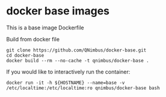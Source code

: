 # docker base images
This is a base image Dockerfile

Build from docker file
```
git clone https://github.com/QNimbus/docker-base.git
cd docker-base
docker build --rm --no-cache -t qnimbus/docker-base .
```

If you would like to interactively run the container:
```
docker run -it -h ${HOSTNAME} --name=base -v /etc/localtime:/etc/localtime:ro qnimbus/docker-base bash
```
